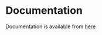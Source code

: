 # Documentation
Documentation is available from [here](java/adp-dynamic-region-managementDist/src/site/markdown/README.md)
